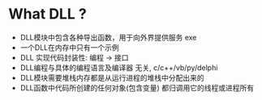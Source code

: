# What DLL ?

- DLL模块中包含各种导出函数，用于向外界提供服务 exe
- 一个DLL在内存中只有一个示例
- DLL 实现代码封装性: 编程 -> 接口
- DLL编程与具体的编程语言及编译器 无关, c/c++/vb/py/delphi
- DLL模块需要堆栈内存都是从运行进程的堆栈中分配出来的
- DLL函数中代码所创建的任何对象(包含变量) 都归调用它的线程或进程所有
